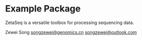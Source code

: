 # Example Package

ZetaSeq is a versatile toolbox for processing sequencing data.

Zewei Song
songzewei@genomics.cn
songzewei@outlook.com